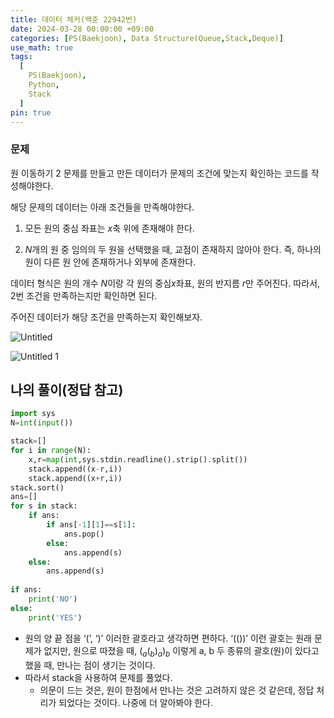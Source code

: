```yaml
---
title: 데이터 체커(백준 22942번)
date: 2024-03-28 00:00:00 +09:00
categories: [PS(Baekjoon), Data Structure(Queue,Stack,Deque)]
use_math: true
tags:
  [
    PS(Baekjoon),
    Python,
    Stack
  ]
pin: true
---
```


### 문제

원 이동하기 2 문제를 만들고 만든 데이터가 문제의 조건에 맞는지 확인하는 코드를 작성해야한다.

해당 문제의 데이터는 아래 조건들을 만족해야한다.

1. 모든 원의 중심 좌표는 $x$축 위에 존재해야 한다.
    
    
2. $N$개의 원 중 임의의 두 원을 선택했을 때, 교점이 존재하지 않아야 한다. 즉, 하나의 원이 다른 원 안에 존재하거나 외부에 존재한다.
    
    

데이터 형식은 원의 개수 $N$이랑 각 원의 중심$x$좌표, 원의 반지름 $r$만 주어진다. 따라서, 2번 조건을 만족하는지만 확인하면 된다.

주어진 데이터가 해당 조건을 만족하는지 확인해보자.

![Untitled](https://github.com/gihuni99/gihuni99.github.io/assets/90080065/568d0d79-a8b1-4b94-a10a-35cb3d3b9cd7)

![Untitled 1](https://github.com/gihuni99/gihuni99.github.io/assets/90080065/1df71e68-1837-4537-be87-d4f6e1a4fe2c)

## 나의 풀이(정답 참고)

```python
import sys
N=int(input())

stack=[]
for i in range(N):
    x,r=map(int,sys.stdin.readline().strip().split())
    stack.append((x-r,i))
    stack.append((x+r,i))
stack.sort()
ans=[]
for s in stack:
    if ans:
        if ans[-1][1]==s[1]:
            ans.pop()
        else:
            ans.append(s)
    else:
        ans.append(s)
  
if ans:  
    print('NO')
else:
    print('YES')

```

- 원의 양 끝 점을 ‘(’, ‘)’ 이러한 괄호라고 생각하면 편하다. ‘(())’ 이런 괄호는 원래 문제가 없지만, 원으로 따졌을 때, $(_a(_b)_a)_b$ 이렇게 a, b 두 종류의 괄호(원)이 있다고 했을 때, 만나는 점이 생기는 것이다.
- 따라서 stack을 사용하여 문제를 풀었다.
    - 의문이 드는 것은, 원이 한점에서 만나는 것은 고려하지 않은 것 같은데, 정답 처리가 되었다는 것이다. 나중에 더 알아봐야 한다.